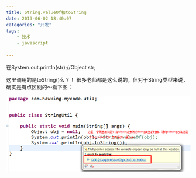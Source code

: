 ```yaml
---
title: String.valueOf和toString
date: 2013-06-02 18:40:07
categories: "开发"
tags:
	- 技术
	- javascript

---
```


在System.out.println(str);//Object str;

这里调用的是toString()么？！ 很多老师都是这么说的，但对于String类型来说，确实是有点区别的～看下图：

![NFB3-IVA3-MMMV.jpg][]



[NFB3-IVA3-MMMV.jpg]: static/resources/crawler/NFB3-IVA3-MMMV.jpg
